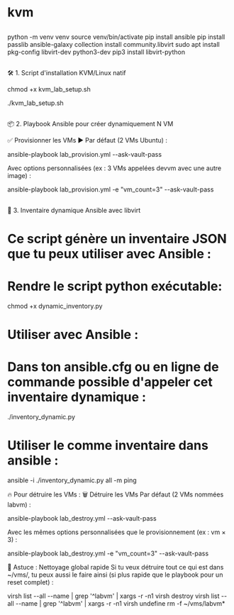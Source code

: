 # kvm

## #######################
python -m venv venv
source venv/bin/activate
pip install ansible
pip install passlib
ansible-galaxy collection install community.libvirt
sudo apt install pkg-config libvirt-dev python3-dev
pip3 install libvirt-python


## #######################

🛠️ 1. Script d'installation KVM/Linux natif

chmod +x kvm_lab_setup.sh


./kvm_lab_setup.sh

## #######################


📦 2. Playbook Ansible pour créer dynamiquement N VM


✅ Provisionner les VMs
▶️ Par défaut (2 VMs Ubuntu) :


ansible-playbook lab_provision.yml --ask-vault-pass


Avec options personnalisées (ex : 3 VMs appelées devvm avec une autre image) :

ansible-playbook lab_provision.yml -e "vm_count=3" --ask-vault-pass



## ###############################



📜 3. Inventaire dynamique Ansible avec libvirt

# Ce script génère un inventaire JSON que tu peux utiliser avec Ansible :
# Rendre le script python exécutable:

chmod +x dynamic_inventory.py

# Utiliser avec Ansible :
# Dans ton ansible.cfg ou en ligne de commande possible d'appeler cet inventaire dynamique :

./inventory_dynamic.py

# Utiliser le comme inventaire dans ansible :

ansible -i ./inventory_dynamic.py all -m ping




🔥 Pour détruire les VMs :
🗑 Détruire les VMs
Par défaut (2 VMs nommées labvm) :

ansible-playbook lab_destroy.yml --ask-vault-pass


Avec les mêmes options personnalisées que le provisionnement (ex : vm × 3) :

ansible-playbook lab_destroy.yml -e "vm_count=3" --ask-vault-pass




🧼 Astuce : Nettoyage global rapide
Si tu veux détruire tout ce qui est dans ~/vms/, tu peux aussi le faire ainsi (si plus rapide que le playbook pour un reset complet) :


virsh list --all --name | grep '^labvm' | xargs -r -n1 virsh destroy
virsh list --all --name | grep '^labvm' | xargs -r -n1 virsh undefine
rm -f ~/vms/labvm*


